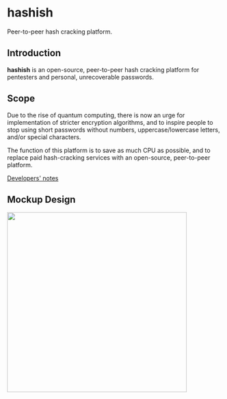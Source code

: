 # hashish

Peer-to-peer hash cracking platform.

## Introduction

**hashish** is an open-source, peer-to-peer hash cracking platform for pentesters and personal, unrecoverable passwords.

## Scope

Due to the rise of quantum computing, there is now an urge for implementation of stricter encryption algorithms, and to inspire people to stop using short passwords without numbers, uppercase/lowercase letters, and/or special characters.

The function of this platform is to save as much CPU as possible, and to replace paid hash-cracking services with an open-source, peer-to-peer platform.

[Developers' notes](https://user-images.githubusercontent.com/29265684/31720630-72ba26f0-b45a-11e7-97ff-249687f7b921.png)

## Mockup Design

<img width='420px' src='https://user-images.githubusercontent.com/29265684/31720630-72ba26f0-b45a-11e7-97ff-249687f7b921.png' />
